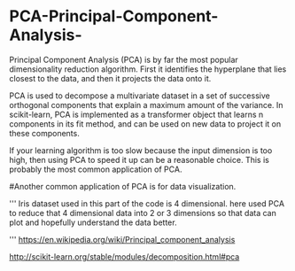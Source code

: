 # PCA-Principal-Component-Analysis-
Principal Component Analysis (PCA) is by far the most popular dimensionality reduction algorithm. First it identifies the hyperplane that lies closest to the data, and then it projects the data onto it.

PCA is used to decompose a multivariate dataset in a set of successive orthogonal components that explain a maximum amount of the variance. In scikit-learn, PCA is implemented as a transformer object that learns n components in its fit method, and can be used on
new data to project it on these components.

If your learning algorithm is too slow because the input dimension is too high, then using PCA to speed it up can be a reasonable choice. This is probably the most common application of PCA. 

#Another common application of PCA is for data visualization.

'''
		 Iris dataset used in this part of the code is 4 dimensional. 
		 here used PCA to reduce that 4 dimensional data into 2 or 3 dimensions 
		 so that data can plot and hopefully understand the data better.

'''
https://en.wikipedia.org/wiki/Principal_component_analysis


http://scikit-learn.org/stable/modules/decomposition.html#pca
